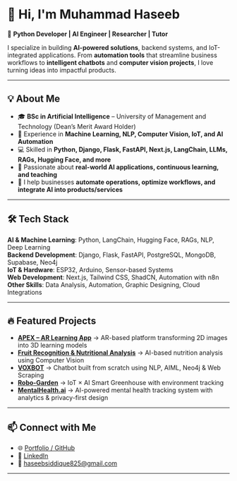 # 👋 Hi, I'm Muhammad Haseeb  

🚀 **Python Developer | AI Engineer | Researcher | Tutor**  

I specialize in building **AI-powered solutions**, backend systems, and IoT-integrated applications. From **automation tools** that streamline business workflows to **intelligent chatbots** and **computer vision projects**, I love turning ideas into impactful products.  

---

## 💡 About Me  
- 🎓 **BSc in Artificial Intelligence** – University of Management and Technology (Dean’s Merit Award Holder)  
- 🔬 Experience in **Machine Learning, NLP, Computer Vision, IoT, and AI Automation**  
- 💻 Skilled in **Python, Django, Flask, FastAPI, Next.js, LangChain, LLMs, RAGs, Hugging Face, and more**  
- 🌱 Passionate about **real-world AI applications, continuous learning, and teaching**  
- 🤝 I help businesses **automate operations, optimize workflows, and integrate AI into products/services**  

---

## 🛠️ Tech Stack  

**AI & Machine Learning**: Python, LangChain, Hugging Face, RAGs, NLP, Deep Learning  
**Backend Development**: Django, Flask, FastAPI, PostgreSQL, MongoDB, Supabase, Neo4j  
**IoT & Hardware**: ESP32, Arduino, Sensor-based Systems  
**Web Development**: Next.js, Tailwind CSS, ShadCN, Automation with n8n  
**Other Skills**: Data Analysis, Automation, Graphic Designing, Cloud Integrations  

---

## 🔥 Featured Projects  

- **[APEX – AR Learning App](#)** → AR-based platform transforming 2D images into 3D learning models  
- **[Fruit Recognition & Nutritional Analysis](https://github.com/HaseebSiddique89/Fruit_Recognition_and_Nutritional_Analysis)** → AI-based nutrition analysis using Computer Vision  
- **[VOXBOT](https://github.com/HaseebSiddique89/VOXBOT)** → Chatbot built from scratch using NLP, AIML, Neo4j & Web Scraping  
- **[Robo-Garden](https://github.com/HaseebSiddique89/TrackBot)** → IoT × AI Smart Greenhouse with environment tracking  
- **[MentalHealth.ai](https://github.com/HaseebSiddique89/Nexium_HaseebSiddique_GrandProject)** → AI-powered mental health tracking system with analytics & privacy-first design  

---

## 📫 Connect with Me  

- 🌐 [Portfolio / GitHub](https://github.com/HaseebSiddique89)  
- 💼 [LinkedIn](https://www.linkedin.com/in/haseeb-siddique-1b73b7229/)  
- 📧 haseebsiddique825@gmail.com  

---

